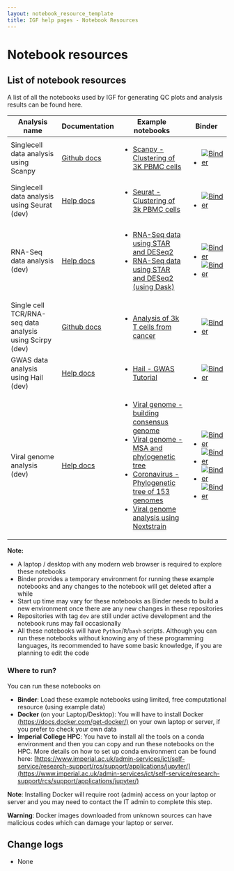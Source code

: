 ```yaml
---
layout: notebook_resource_template
title: IGF help pages - Notebook Resources
---
```


# Notebook resources

## List of notebook resources

A list of all the notebooks used by IGF for generating QC plots and analysis results can be found here.

<div class="table-responsive">
<table class="table table-hover">
  <thead class="table-light">
    <tr style="text-align: center;">
      <th scope="col">Analysis name</th>
      <th scope="col">Documentation</th>
      <th scope="col">Example notebooks</th>
      <th scope="col">Binder</th>
    </tr>
  </thead>
  <tbody>
    <tr>
      <td>Singlecell data analysis using Scanpy</td>
      <td><a href="https://github.com/imperial-genomics-facility/scanpy-notebook-image">Github docs</a></td>
      <td><ul><li><a href="https://nbviewer.jupyter.org/github/imperial-genomics-facility/scanpy-notebook-image/blob/master/examples/Clustering_3K_PBMCs_v0.0.4.1.ipynb">Scanpy - Clustering of 3K PBMC cells</a></li></ul></td>
      <td><ul><li><a href="https://mybinder.org/v2/gh/imperial-genomics-facility/scanpy-notebook-image/master?urlpath=lab%2Ftree%2Fexamples%2FClustering_3K_PBMCs_v0.0.4.1.ipynb"><img alt="Binder" src="https://mybinder.org/badge_logo.svg"></a></li></ul></td>
    </tr>
    <tr>
      <td>Singlecell data analysis using Seurat (dev)</td>
      <td><a href="https://seurat-notebook-image.readthedocs.io/en/latest/">Help docs</a></td>
      <td><ul><li><a href="https://nbviewer.jupyter.org/github/imperial-genomics-facility/seurat-notebook-image/blob/master/examples/seurat_basic_v0.0.1.ipynb">Seurat - Clustering of 3k PBMC cells</a></li></ul></td>
      <td><ul><li><a href="https://mybinder.org/v2/gh/imperial-genomics-facility/seurat-notebook-image/master?urlpath=lab%2Ftree%2Fexamples%2Fseurat_basic_v0.0.1.ipynb"><img alt="Binder" src="https://mybinder.org/badge_logo.svg"></a></li></ul></td>
    </tr>
    <tr>
      <td>RNA-Seq data analysis (dev)</td>
      <td><a href="https://rnaseq-notebook-image.readthedocs.io/en/latest/">Help docs</a></td>
      <td><ul><li><a href="https://nbviewer.jupyter.org/github/imperial-genomics-facility/rnaseq-notebook-image/blob/master/examples/rnaseq_example_1_v0.0.1.ipynb">RNA-Seq data using STAR and DESeq2</a></li><li><a href="https://nbviewer.jupyter.org/github/imperial-genomics-facility/rnaseq-notebook-image/blob/master/examples/rnaseq_example_dask_1_v0.0.1.ipynb">RNA-Seq data using STAR and DESeq2 (using Dask)</a></li></ul></td>
      <td><ul><li><a href="https://notebooks.gesis.org/binder/v2/gh/imperial-genomics-facility/rnaseq-notebook-image/master?urlpath=lab%2Ftree%2Fexamples%2Frnaseq_example_1_v0.0.1.ipynb"><img alt="Binder" src="https://mybinder.org/badge_logo.svg"></a></li><li><a href="https://notebooks.gesis.org/binder/v2/gh/imperial-genomics-facility/rnaseq-notebook-image/master?urlpath=lab%2Ftree%2Fexamples%2Frnaseq_example_dask_1_v0.0.1.ipynb"><img alt="Binder" src="https://mybinder.org/badge_logo.svg"></a></li></ul></td>
    </tr>
    <tr>
      <td>Single cell TCR/RNA-seq data analysis using Scirpy (dev)</td>
      <td><a href="https://github.com/imperial-genomics-facility/scirpy-notebook-image">Github docs</a></td>
      <td><ul><li><a href="https://nbviewer.jupyter.org/github/imperial-genomics-facility/scirpy-notebook-image/blob/main/examples/Scirpy_tutorial_3k_tcr.ipynb">Analysis of 3k T cells from cancer</a></li></ul></td>
      <td><ul><li><a href="https://mybinder.org/v2/gh/imperial-genomics-facility/scirpy-notebook-image/main?urlpath=lab%2Ftree%2Fexamples%2FScirpy_tutorial_3k_tcr.ipynb"><img alt="Binder" src="https://mybinder.org/badge_logo.svg"></a></li></ul></td>
    </tr>
    <tr>
      <td>GWAS data analysis using Hail (dev)</td>
      <td><a href="https://hail-notebook-image.readthedocs.io/en/latest">Help docs</a></td>
      <td><ul><li><a href="https://nbviewer.jupyter.org/github/imperial-genomics-facility/hail-notebook-image/blob/master/examples/hail_GWAS_v0.0.1.ipynb">Hail - GWAS Tutorial</a></li></ul></td>
      <td><ul><li><a href="https://mybinder.org/v2/gh/imperial-genomics-facility/hail-notebook-image/main?urlpath=lab%2Ftree%2Fexamples%2Fhail_GWAS_v0.0.1.ipynb"><img alt="Binder" src="https://mybinder.org/badge_logo.svg"></a></li></ul></td>
    </tr>
    <tr>
      <td>Viral genome analysis (dev)</td>
      <td><a href="https://viral-genome-notebook-image.readthedocs.io/en/latest/">Help docs</a></td>
      <td><ul><li><a href="https://nbviewer.jupyter.org/github/imperial-genomics-facility/viral-genome-notebook-image/blob/master/examples/coronavirus_analysis_build_consensus_fasta.ipynb">Viral genome - building consensus genome</a></li><li><a href="https://nbviewer.jupyter.org/github/imperial-genomics-facility/viral-genome-notebook-image/blob/master/examples/coronavirus_analysis_multiple_sequence_alignment_and_tree_building.ipynb">Viral genome - MSA and phylogenetic tree</a></li><li><a href="https://nbviewer.jupyter.org/github/imperial-genomics-facility/viral-genome-notebook-image/blob/master/examples/coronavirus_analysis_Tree_building_for_153_Coronavirus_genomes.ipynb">Coronavirus - Phylogenetic tree of 153 genomes</a></li><li><a href="https://nbviewer.jupyter.org/github/imperial-genomics-facility/viral-genome-notebook-image/blob/master/examples/coronavirus_analysis_alignment_and_tree_building_using_Nextstrain.ipynb">Viral genome analysis using Nextstrain</a></li></ul></td>
      <td><ul><li><a href="https://mybinder.org/v2/gh/imperial-genomics-facility/viral-genome-notebook-image/main?urlpath=lab%2Ftree%2Fexamples%2Fcoronavirus_analysis_build_consensus_fasta.ipynb"><img alt="Binder" src="https://mybinder.org/badge_logo.svg"></a></li><li><a href="https://mybinder.org/v2/gh/imperial-genomics-facility/viral-genome-notebook-image/main?urlpath=lab%2Ftree%2Fexamples%2Fcoronavirus_analysis_multiple_sequence_alignment_and_tree_building.ipynb"><img alt="Binder" src="https://mybinder.org/badge_logo.svg"></a></li><li><a href="https://mybinder.org/v2/gh/imperial-genomics-facility/viral-genome-notebook-image/main?urlpath=lab%2Ftree%2Fexamples%2Fcoronavirus_analysis_Tree_building_for_153_Coronavirus_genomes.ipynb"><img alt="Binder" src="https://mybinder.org/badge_logo.svg"></a></li><li><a href="https://mybinder.org/v2/gh/imperial-genomics-facility/viral-genome-notebook-image/main?urlpath=lab%2Ftree%2Fexamples%2Fcoronavirus_analysis_alignment_and_tree_building_using_Nextstrain.ipynb"><img alt="Binder" src="https://mybinder.org/badge_logo.svg"></a></li></ul></td>
    </tr>
  </tbody>
</table>
</div>

__Note:__ 
* A laptop / desktop with any modern web browser is required to explore these notebooks
* Binder provides a temporary environment for running these example notebooks and any changes to the notebook will get deleted after a while
* Start up time may vary for these notebooks as Binder needs to build a new environment once there are any new changes in these repositories
* Repositories with tag `dev` are still under active development and the notebook runs may fail occasionally 
* All these notebooks will have `Python`/`R`/`bash` scripts. Although you can run these notebooks without knowing any of these programming languages, its recommended to have some basic knowledge, if you are planning to edit the code

### Where to run?

You can run these notebooks on

* __Binder__: Load these example notebooks using limited, free computational resource (using example data)
* __Docker__ (on your Laptop/Desktop): You will have to install Docker [(https://docs.docker.com/get-docker/)](https://docs.docker.com/get-docker/) on your own laptop or server, if you prefer to check your own data
* __Imperial College HPC__: You have to install all the tools on a conda environment and then you can copy and run these notebooks on the HPC. More details on how to set up conda environment can be found here: [https://www.imperial.ac.uk/admin-services/ict/self-service/research-support/rcs/support/applications/jupyter/](https://www.imperial.ac.uk/admin-services/ict/self-service/research-support/rcs/support/applications/jupyter/)


__Note__: Installing Docker will require root (admin) access on your laptop or server and you may need to contact the IT admin to complete this step.

__Warning__: Docker images downloaded from unknown sources can have malicious codes which can damage your laptop or server.

## Change logs
* None
